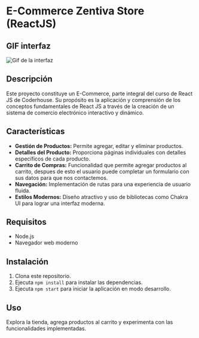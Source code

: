 # E-Commerce Zentiva Store (ReactJS)

## GIF interfaz
![Gif de la interfaz](src/assets/videos/Test-Webpage.gif)

## Descripción

Este proyecto constituye un E-Commerce, parte integral del curso de React JS de Coderhouse. Su propósito es la aplicación y comprensión de los conceptos fundamentales de React JS a través de la creación de un sistema de comercio electrónico interactivo y dinámico.

## Características

- **Gestión de Productos:** Permite agregar, editar y eliminar productos.
- **Detalles del Producto:** Proporciona páginas individuales con detalles específicos de cada producto.
- **Carrito de Compras:** Funcionalidad que permite agregar productos al carrito, despues de esto el usuario puede completar un formulario con sus datos para que nos contactemos.
- **Navegación:** Implementación de rutas para una experiencia de usuario fluida.
- **Estilos Modernos:** Diseño atractivo y uso de bibliotecas como Chakra UI para lograr una interfaz moderna.

## Requisitos

- Node.js
- Navegador web moderno

## Instalación

1. Clona este repositorio.
2. Ejecuta `npm install` para instalar las dependencias.
3. Ejecuta `npm start` para iniciar la aplicación en modo desarrollo.

## Uso

Explora la tienda, agrega productos al carrito y experimenta con las funcionalidades implementadas.
